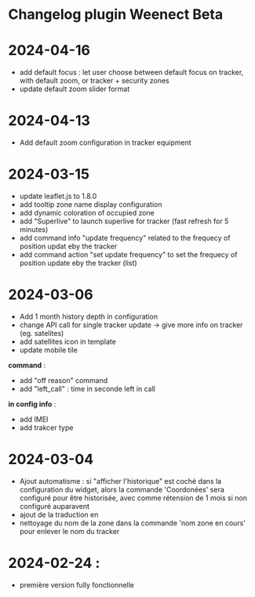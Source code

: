# Changelog plugin Weenect Beta

# 2024-04-16
* add default focus : let user choose between default focus on tracker, with default zoom, or tracker + security zones 
* update default zoom slider format

# 2024-04-13
* Add default zoom configuration in tracker equipment

# 2024-03-15
* update leaflet.js to 1.8.0
* add tooltip zone name display configuration 
* add dynamic coloration of occupied zone
* add "Superlive" to launch superlive for tracker (fast refresh for 5 minutes)
* add command info "update frequency" related to the frequecy of position updat eby the tracker
* add command action "set update frequency" to set the frequecy of position update eby the tracker (list)

# 2024-03-06
* Add 1 month history depth in configuration
* change API call for single tracker update -> give more info on tracker (eg. satelites)
* add satellites icon in template
* update mobile tile

__command__ :
* add "off reason" command
* add "left_call" : time in seconde left in call

__in config info__ :
* add IMEI
* add trakcer type

# 2024-03-04
* Ajout automatisme : si "afficher l'historique" est coché dans la configuration du widget, alors la commande 'Coordonées' sera configuré pour être historisée, avec comme rétension de 1 mois si non configuré auparavent
* ajout de la traduction en
* nettoyage du nom de la zone dans la commande 'nom zone en cours' pour enlever le nom du tracker

# 2024-02-24 : 
* première version fully fonctionnelle
